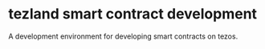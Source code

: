 # tezland smart contract development

A development environment for developing smart contracts on tezos.
